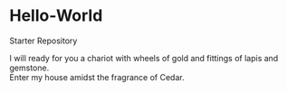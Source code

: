 # Hello-World
Starter Repository


I will ready for you a chariot with wheels of gold and fittings of lapis and gemstone.<br>
Enter my house amidst the fragrance of Cedar.
